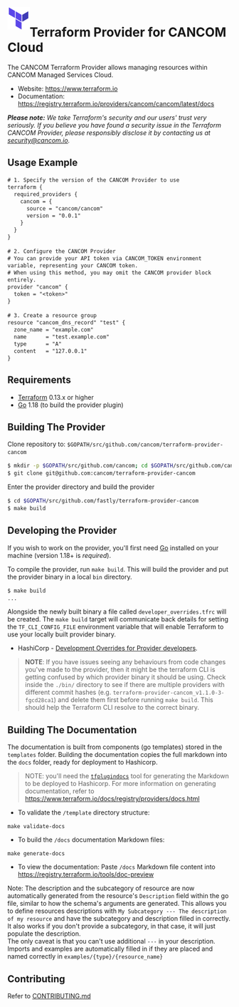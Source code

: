<a href="https://terraform.io">
    <img src=".github/tf.png" alt="Terraform logo" title="Terraform" align="left" height="50" />
</a>

# Terraform Provider for CANCOM Cloud

The CANCOM Terraform Provider allows managing resources within CANCOM Managed Services Cloud.

- Website: https://www.terraform.io
- Documentation: https://registry.terraform.io/providers/cancom/cancom/latest/docs

_**Please note:** We take Terraform's security and our users' trust very seriously. If you believe you have found a security issue in the Terraform CANCOM Provider, please responsibly disclose it by contacting us at security@cancom.io._

## Usage Example

```hcl
# 1. Specify the version of the CANCOM Provider to use
terraform {
  required_providers {
    cancom = {
      source = "cancom/cancom"
      version = "0.0.1"
    }
  }
}

# 2. Configure the CANCOM Provider
# You can provide your API token via CANCOM_TOKEN environment variable, representing your CANCOM token.
# When using this method, you may omit the CANCOM provider block entirely.
provider "cancom" {
  token = "<token>"
}

# 3. Create a resource group
resource "cancom_dns_record" "test" {
  zone_name = "example.com"
  name      = "test.example.com"
  type      = "A"
  content   = "127.0.0.1"
}
```

Requirements
------------

-	[Terraform](https://www.terraform.io/downloads.html) 0.13.x or higher
-	[Go](https://golang.org/doc/install) 1.18 (to build the provider plugin)

## Building The Provider

Clone repository to: `$GOPATH/src/github.com/cancom/terraform-provider-cancom`

```sh
$ mkdir -p $GOPATH/src/github.com/cancom; cd $GOPATH/src/github.com/cancom
$ git clone git@github.com:cancom/terraform-provider-cancom
```

Enter the provider directory and build the provider

```sh
$ cd $GOPATH/src/github.com/fastly/terraform-provider-cancom
$ make build
```
## Developing the Provider

If you wish to work on the provider, you'll first need [Go](http://www.golang.org) installed on your machine (version 1.18+ is *required*).

To compile the provider, run `make build`. This will build the provider and put the provider binary in a local `bin` directory.

```sh
$ make build
...
```

Alongside the newly built binary a file called `developer_overrides.tfrc` will be created.  The `make build` target will communicate
back details for setting the `TF_CLI_CONFIG_FILE` environment variable that will enable Terraform to use your locally built provider binary.

* HashiCorp - [Development Overrides for Provider developers](https://www.terraform.io/docs/cli/config/config-file.html#development-overrides-for-provider-developers).

> **NOTE**: If you have issues seeing any behaviours from code changes you've made to the provider, then it might be the terraform CLI is getting confused by which provider binary it should be using. Check inside the `./bin/` directory to see if there are multiple providers with different commit hashes (e.g. `terraform-provider-cancom_v1.1.0-3-fgcd28ca1`) and delete them first before running `make build`. This should help the Terraform CLI resolve to the correct binary.

## Building The Documentation

The documentation is built from components (go templates) stored in the `templates` folder.
Building the documentation copies the full markdown into the `docs` folder, ready for deployment to Hashicorp.

> NOTE: you'll need the [`tfplugindocs`](https://github.com/hashicorp/terraform-plugin-docs) tool for generating the Markdown to be deployed to Hashicorp. For more information on generating documentation, refer to https://www.terraform.io/docs/registry/providers/docs.html

* To validate the `/template` directory structure:
```
make validate-docs
```

* To build the `/docs` documentation Markdown files:
```
make generate-docs
```

* To view the documentation:
Paste `/docs` Markdown file content into https://registry.terraform.io/tools/doc-preview

Note: The description and the subcategory of resource are now automatically generated from the resource's `Description` field within the go file, similar to how the schema's arguments are generated.
This allows you to define resources descriptions with `My Subcategory --- The description of my resource` and have the subcategory and description filled in correctly. It also works if you don't provide a subcategory, in that case, it will just populate the description.  
The only caveat is that you can't use additional `---` in your description.  
Imports and examples are automatically filled in if they are placed and named correctly in `examples/{type}/{resource_name}`

## Contributing

Refer to [CONTRIBUTING.md](./CONTRIBUTING.md)
